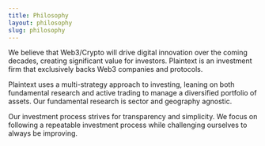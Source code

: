 ```yaml
---
title: Philosophy
layout: philosophy
slug: philosophy
---
```

We believe that Web3/Crypto will drive digital innovation over the coming decades, creating significant value for investors. Plaintext is an investment firm that exclusively backs Web3 companies and protocols.

Plaintext uses a multi-strategy approach to investing, leaning on both fundamental research and active trading to manage a diversified portfolio of assets. Our fundamental research is sector and geography agnostic.

Our investment process strives for transparency and simplicity. We focus on following a repeatable investment process while challenging ourselves to always be improving.

